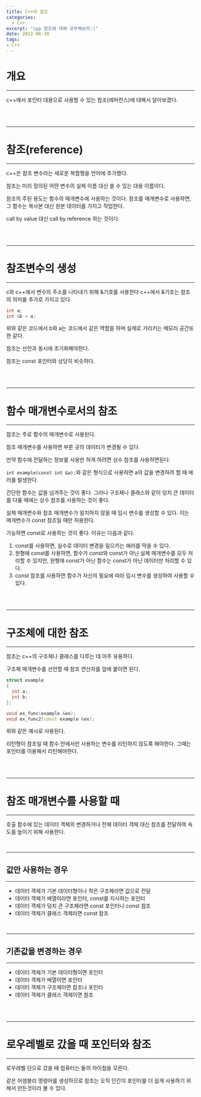 ```yaml
---
title: C++의 참조
categories:
  - C++
excerpt: "cpp 참조에 대해 공부해보자:)"
date: 2022-06-30
tags:
- C++
---
```



# 개요

---

c++에서 포인터 대용으로 사용할 수 있는 참조(레퍼런스)에 대해서 알아보겠다.


<br />
<br />

---

# 참조(reference)

---

c++은 참조 변수라는 새로운 복합형을 언어에 추가했다.

참조는 미리 정의된 어떤 변수의 실제 이름 대신 쓸 수 있는 대용 이름이다.

참조의 주된 용도는 함수의 매개변수에 사용하는 것이다. 참조를 매개변수로 사용하면, 그 함수는 복사본 대신 원본 데이터를 가지고 작업한다.

call by value 대신 call by reference 하는 것이다. 

<br />
<br />

---

# 참조변수의 생성

---

c와 c++에서 변수의 주소를 나타내기 위해 &기호를 사용한다 c++에서 &기호는 참조의 의미를 추가로 가지고 있다.

```c++
int a;
int &b = a;
```

위와 같은 코드에서 b와 a는 코드에서 같은 역할을 하며 실제로 가리키는 메모리 공간또한 같다.

참조는 선언과 동시에 초기화해야한다.

참조는 const 포인터와 상당히 비슷하다.

<br />
<br />

---

# 함수 매개변수로서의 참조

---

참조는 주로 함수의 매개변수로 사용된다.

참조 매개변수를 사용하면 부른 곳의 데이터가 변경될 수 있다. 

만약 함수에 전달하는 정보를 사용만 하게 하려면 상수 참조를 사용하면된다.

`int example(const int &a);`와 같은 형식으로 사용하면 a의 값을 변경하려 할 때 에러를 발생한다.

간단한 함수는 값을 넘겨주는 것이 좋다. 그러나 구조체나 클래스와 같이 덩치 큰 데이터를 다룰 때에는 상수 참조를 사용하는 것이 좋다.

실제 매개변수와 참조 매개변수가 일치하지 않을 때 임시 변수를 생성할 수 있다. 이는 매개변수가 const 참조일 때만 허용한다.

가능하면 const로 사용하는 것이 좋다. 이유는 다음과 같다.

1. const를 사용하면, 실수로 데이터 변경을 일으키는 에러를 막을 수 있다.
2. 원형에 const를 사용하면, 함수가 const와 const가 아닌 실제 매개변수를 모두 처리할 수 있지만, 원형에 const가 아닌 함수는 const가 아닌 데이터만 처리할 수 있다.
3. const 참조를 사용하면 함수가 자신의 필요에 따라 임시 변수를 생성하여 사용할 수 있다.


<br />
<br />

---

# 구조체에 대한 참조

---

참조는 c++의 구조체나 클래스를 다루는 데 아주 유용하다.

구조체 매개변수를 선언할 때 참조 연산자를 앞에 붙이면 된다.

```c++
struct example
{
  int a;
  int b;
};

void ex_func(example &ex);
void ex_func2(const example &ex);

```

위와 같은 예시로 사용된다.

리턴형이 참조일 때 함수 안에서만 사용하는 변수를 리턴하지 않도록 해야한다. 그때는 포인터를 이용해서 리턴해야한다.

<br />
<br />

---

# 참조 매개변수를 사용할 때

---

호출 함수에 있는 데이터 객체의 변경하거나 전체 데이터 객체 대신 참조를 전달하여 속도를 높이기 위해 사용한다.


<br />

---

## 값만 사용하는 경우 

---

* 데이터 객체가 기본 데이터형이나 작은 구조체라면 값으로 전달
* 데이터 객체가 배열이라면 포인터, const를 지시하는 포인터
* 데이터 객체가 덩치 큰 구조체라면 const 포인터나 const 참조
* 데이터 객체가 클래스 객체라면 const 참조


<br />

---

## 기존값을 변경하는 경우 

---

* 데이터 객체가 기본 데이터형이면 포인터
* 데이터 객체가 배열이면 포인터
* 데이터 객체가 구조체이면 참조나 포인터
* 데이터 객체가 클래스 객체이면 참조


<br />
<br />

---

# 로우레벨로 갔을 때 포인터와 참조

---

로우레벨 단으로 갔을 때 컴퓨터는 둘의 차이점을 모른다.

같은 어셈블리 명령어를 생성하므로 참조는 오직 인간이 포인터를 더 쉽게 사용하기 위해서 만든것이라 볼 수 있다.

